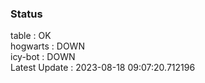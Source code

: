 ### Status


table : OK  
hogwarts : DOWN  
icy-bot : DOWN  
Latest Update : 2023-08-18 09:07:20.712196
